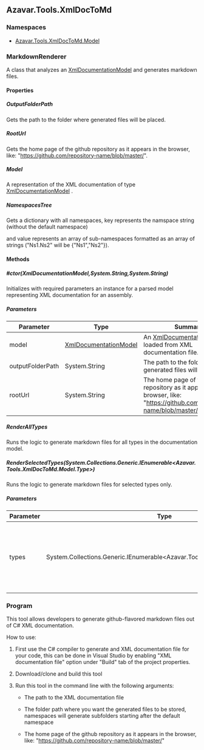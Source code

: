 ## Azavar.Tools.XmlDocToMd


### Namespaces


- [Azavar.Tools.XmlDocToMd.Model](https://github.com/Azavar/Azavar.Tools.XmlDocToMd/blob/master/Azavar.Tools.XmlDocToMd/Model)


<a name="T:Azavar.Tools.XmlDocToMd.MarkdownRenderer"></a>
### MarkdownRenderer

  A class that analyzes an  [XmlDocumentationModel](https://github.com/Azavar/Azavar.Tools.XmlDocToMd/blob/master/Azavar.Tools.XmlDocToMd/Model/README.md#T:Azavar.Tools.XmlDocToMd.Model.XmlDocumentationModel)  and generates markdown files.



#### Properties

<a name="P:Azavar.Tools.XmlDocToMd.MarkdownRenderer.OutputFolderPath"></a>
##### OutputFolderPath

  Gets the path to the folder where generated files will be placed.



<a name="P:Azavar.Tools.XmlDocToMd.MarkdownRenderer.RootUrl"></a>
##### RootUrl

  Gets the home page of the github repository as it appears in the browser, like: "https://github.com/repository-name/blob/master/".



<a name="P:Azavar.Tools.XmlDocToMd.MarkdownRenderer.Model"></a>
##### Model

  A representation of the XML documentation of type  [XmlDocumentationModel](https://github.com/Azavar/Azavar.Tools.XmlDocToMd/blob/master/Azavar.Tools.XmlDocToMd/Model/README.md#T:Azavar.Tools.XmlDocToMd.Model.XmlDocumentationModel) .



<a name="P:Azavar.Tools.XmlDocToMd.MarkdownRenderer.NamespacesTree"></a>
##### NamespacesTree

  Gets a dictionary with all namespaces, key represents the namspace string (without the default namespace)

and value represents an array of sub-namespaces formatted as an array of strings ("Ns1.Ns2" will be {"Ns1","Ns2"}).



#### Methods

<a name="M:Azavar.Tools.XmlDocToMd.MarkdownRenderer._ctor(Azavar.Tools.XmlDocToMd.Model.XmlDocumentationModel,System.String,System.String)"></a>
##### #ctor(XmlDocumentationModel,System.String,System.String)

  Initializes with required parameters an instance for a parsed model representing XML documentation for an assembly.



##### Parameters

| Parameter | Type | Summary |
|-|-|-|
|model|[XmlDocumentationModel](https://github.com/Azavar/Azavar.Tools.XmlDocToMd/blob/master/Azavar.Tools.XmlDocToMd/Model/README.md#T:Azavar.Tools.XmlDocToMd.Model.XmlDocumentationModel)|An  [XmlDocumentationModel](https://github.com/Azavar/Azavar.Tools.XmlDocToMd/blob/master/Azavar.Tools.XmlDocToMd/Model/README.md#T:Azavar.Tools.XmlDocToMd.Model.XmlDocumentationModel)  loaded from XML documentation file.|
|outputFolderPath|System.String|The path to the folder where generated files will be placed.|
|rootUrl|System.String|The home page of the github repository as it appears in the browser, like: "https://github.com/repository-name/blob/master/".|

<a name="M:Azavar.Tools.XmlDocToMd.MarkdownRenderer.RenderAllTypes"></a>
##### RenderAllTypes

  Runs the logic to generate markdown files for all types in the documentation model.



<a name="M:Azavar.Tools.XmlDocToMd.MarkdownRenderer.RenderSelectedTypes(System.Collections.Generic.IEnumerable{Azavar.Tools.XmlDocToMd.Model.Type})"></a>
##### RenderSelectedTypes(System.Collections.Generic.IEnumerable<Azavar.Tools.XmlDocToMd.Model.Type>)

  Runs the logic to generate markdown files for selected types only.



##### Parameters

| Parameter | Type | Summary |
|-|-|-|
|types|System.Collections.Generic.IEnumerable<Azavar.Tools.XmlDocToMd.Model.Type>|The selected types to render, passing null will generate for all types in the documentation model.|


<a name="T:Azavar.Tools.XmlDocToMd.Program"></a>
### Program

  This tool allows developers to generate github-flavored markdown files out of C# XML documentation.

How to use:

1. First use the C# compiler to generate and XML documentation file for your code, this can be done in Visual Studio by enabling "XML documentation file" option under "Build" tab of the project properties.

2. Download/clone and build this tool

3. Run this tool in the command line with the following arguments:

    - The path to the XML documentation file

    - The folder path where you want the generated files to be stored, namespaces will generate subfolders starting after the default namespace

    - The home page of the github repository as it appears in the browser, like: "https://github.com/repository-name/blob/master/"




